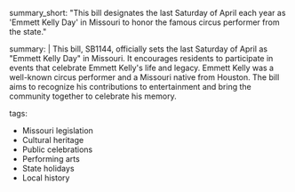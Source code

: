 summary_short: "This bill designates the last Saturday of April each year as 'Emmett Kelly Day' in Missouri to honor the famous circus performer from the state."

summary: |
  This bill, SB1144, officially sets the last Saturday of April as "Emmett Kelly Day" in Missouri. It encourages residents to participate in events that celebrate Emmett Kelly's life and legacy. Emmett Kelly was a well-known circus performer and a Missouri native from Houston. The bill aims to recognize his contributions to entertainment and bring the community together to celebrate his memory.

tags:
  - Missouri legislation
  - Cultural heritage
  - Public celebrations
  - Performing arts
  - State holidays
  - Local history
